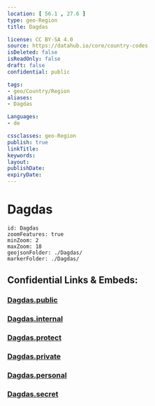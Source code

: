 ```yaml
---
location: [ 56.1 , 27.6 ] 
type: geo-Region
title: Dagdas

license: CC BY-SA 4.0
source: https://datahub.io/core/country-codes
isDeleted: false
isReadOnly: false
draft: false
confidential: public

tags:
- geo/Country/Region
aliases:
- Dagdas

Languages:
- de

cssclasses: geo-Region
publish: true
linkTitle: 
keywords: 
layout: 
publishDate: 
expiryDate: 
---
```


# Dagdas

```leaflet
id: Dagdas
zoomFeatures: true 
minZoom: 2 
maxZoom: 18
geojsonFolder: ./Dagdas/
markerFolder: ./Dagdas/
```


## Confidential Links & Embeds: 

### [Dagdas.public](/_public/\Earth\Continent\Europe\Europe~North\Latvia\CountiesDagdas.public.md) 

### [Dagdas.internal](/_internal/\Earth\Continent\Europe\Europe~North\Latvia\CountiesDagdas.internal.md) 

### [Dagdas.protect](/_protect/\Earth\Continent\Europe\Europe~North\Latvia\CountiesDagdas.protect.md) 

### [Dagdas.private](/_private/\Earth\Continent\Europe\Europe~North\Latvia\CountiesDagdas.private.md) 

### [Dagdas.personal](/_personal/\Earth\Continent\Europe\Europe~North\Latvia\CountiesDagdas.personal.md) 

### [Dagdas.secret](/_secret/\Earth\Continent\Europe\Europe~North\Latvia\CountiesDagdas.secret.md)

